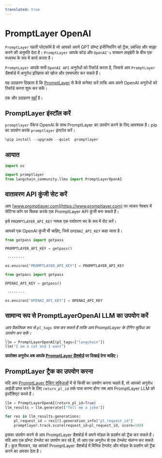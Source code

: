```yaml
---
translated: true
---
```


# PromptLayer OpenAI

`PromptLayer` पहली प्लेटफॉर्म है जो आपको अपने GPT प्रॉम्प्ट इंजीनियरिंग को ट्रैक, प्रबंधित और साझा करने की अनुमति देता है। `PromptLayer` आपके कोड और `OpenAI's` पायथन लाइब्रेरी के बीच एक मध्यस्थ के रूप में कार्य करता है।

`PromptLayer` आपके सभी `OpenAI API` अनुरोधों को रिकॉर्ड करता है, जिससे आप `PromptLayer` डैशबोर्ड में अनुरोध इतिहास को खोज और एक्सप्लोर कर सकते हैं।

यह उदाहरण दिखाता है कि [PromptLayer](https://www.promptlayer.com) से कैसे कनेक्ट करें ताकि आप अपने OpenAI अनुरोधों को रिकॉर्ड करना शुरू कर सकें।

एक और उदाहरण [यहाँ](/docs/integrations/providers/promptlayer) है।

## PromptLayer इंस्टॉल करें

`promptlayer` पैकेज OpenAI के साथ PromptLayer का उपयोग करने के लिए आवश्यक है। pip का उपयोग करके `promptlayer` इंस्टॉल करें।

```python
%pip install --upgrade --quiet  promptlayer
```

## आयात

```python
import os

import promptlayer
from langchain_community.llms import PromptLayerOpenAI
```

## वातावरण API कुंजी सेट करें

आप [www.promptlayer.com](https://www.promptlayer.com) पर जाकर नेवबार में सेटिंग्स कॉग पर क्लिक करके एक PromptLayer API कुंजी बना सकते हैं।

इसे `PROMPTLAYER_API_KEY` नामक एक पर्यावरण चर के रूप में सेट करें।

आपको एक OpenAI कुंजी भी चाहिए, जिसे `OPENAI_API_KEY` कहा जाता है।

```python
from getpass import getpass

PROMPTLAYER_API_KEY = getpass()
```

```output
 ········
```

```python
os.environ["PROMPTLAYER_API_KEY"] = PROMPTLAYER_API_KEY
```

```python
from getpass import getpass

OPENAI_API_KEY = getpass()
```

```output
 ········
```

```python
os.environ["OPENAI_API_KEY"] = OPENAI_API_KEY
```

## सामान्य रूप से PromptLayerOpenAI LLM का उपयोग करें

*आप वैकल्पिक रूप से `pl_tags` पास कर सकते हैं ताकि आप PromptLayer के टैगिंग सुविधा का उपयोग कर सकें।*

```python
llm = PromptLayerOpenAI(pl_tags=["langchain"])
llm("I am a cat and I want")
```

**उपरोक्त अनुरोध अब आपके [PromptLayer डैशबोर्ड](https://www.promptlayer.com) पर दिखाई देना चाहिए।**

## PromptLayer ट्रैक का उपयोग करना

यदि आप [PromptLayer ट्रैकिंग सुविधाओं](https://magniv.notion.site/Track-4deee1b1f7a34c1680d085f82567dab9) में से किसी का उपयोग करना चाहते हैं, तो आपको अनुरोध आईडी प्राप्त करने के लिए `return_pl_id` तर्क पास करना होगा जब आप PromptLayer LLM को इंस्टैंशिएट करते हैं।

```python
llm = PromptLayerOpenAI(return_pl_id=True)
llm_results = llm.generate(["Tell me a joke"])

for res in llm_results.generations:
    pl_request_id = res[0].generation_info["pl_request_id"]
    promptlayer.track.score(request_id=pl_request_id, score=100)
```

इसका उपयोग करने से आप PromptLayer डैशबोर्ड में अपने मॉडल के प्रदर्शन को ट्रैक कर सकते हैं। यदि आप एक प्रॉम्प्ट टेम्प्लेट का उपयोग कर रहे हैं, तो आप एक अनुरोध से एक टेम्प्लेट संलग्न कर सकते हैं।
कुल मिलाकर, यह आपको PromptLayer डैशबोर्ड में विभिन्न टेम्प्लेट और मॉडल के प्रदर्शन को ट्रैक करने का अवसर देता है।
